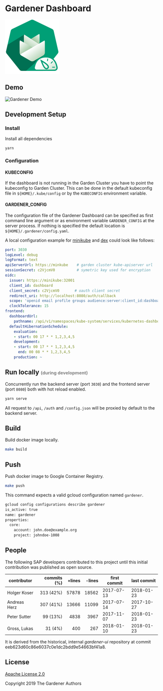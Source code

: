 # Gardener Dashboard

![](https://github.com/gardener/dashboard/blob/master/logo/logo_gardener_dashboard.png)

## Demo

<img src="https://user-images.githubusercontent.com/5526658/35324536-4447618c-00f1-11e8-8cb7-70b0ad193593.gif" alt="Gardener Demo" width="600"/>

## Development Setup

### Install

Install all dependencies

```sh
yarn
```

### Configuration

#### KUBECONFIG
If the dashboard is not running in the Garden Cluster you have to point the kubeconfig to Garden Cluster. This can be done in the default kubeconfig file in `${HOME}/.kube/config` or by the `KUBECONFIG` environment variable.

#### GARDENER_CONFIG
The configuration file of the Gardener Dashboard can be specified as first command line argument or as environment variable `GARDENER_CONFIG` at the server process. If nothing is specified the default location is `${HOME}/.gardener/config.yaml`.

A local configuration example for [minikube](https://github.com/kubernetes/minikube) and [dex](https://github.com/coreos/dex) could look like follows:

```yaml
port: 3030
logLevel: debug
logFormat: text
apiServerUrl: https://minkube    # garden cluster kube-apiserver url
sessionSecret: c2VjcmV0          # symetric key used for encryption
oidc:
  issuer: https://minikube:32001
  client_id: dashboard
  client_secret: c2VjcmV0       # oauth client secret
  redirect_uri: http://localhost:8080/auth/callback
  scope: 'openid email profile groups audience:server:client_id:dashboard audience:server:client_id:kube-kubectl'
  clockTolerance: 15
frontend:
  dashboardUrl:
    pathname: /api/v1/namespaces/kube-system/services/kubernetes-dashboard/proxy/
  defaultHibernationSchedule:
    evaluation:
    - start: 00 17 * * 1,2,3,4,5
    development:
    - start: 00 17 * * 1,2,3,4,5
      end: 00 08 * * 1,2,3,4,5
    production: ~
```

## Run locally <small style="color: grey; font-size: 0.7em">(during development)</small>

Concurrently run the backend server (port `3030`) and the frontend server (port `8080`) both with hot reload enabled.

```sh
yarn serve
```

All request to `/api`, `/auth` and `/config.json` will be proxied by default to the backend server.

## Build

Build docker image locally.

```sh
make build
```

## Push

Push docker image to Google Container Registry.

```sh
make push
```

This command expects a valid gcloud configuration named `gardener`.

```sh
gcloud config configurations describe gardener
is_active: true
name: gardener
properties:
  core:
    account: john.doe@example.org
    project: johndoe-1008
```

## People

The following SAP developers contributed to this project until this
initial contribution was published as open source.

| contributor  | commits (%) | +lines | -lines | first commit | last commit |
| ------------ | -----------:| ------:| ------:| ------------ | ----------- |
| Holger Koser |   313 (42%) |  57878 |  18562 |  2017-07-13  |  2018-01-23 |
| Andreas Herz |   307 (41%) |  13666 |  11099 |  2017-07-14  |  2017-10-27 |
| Peter Sutter |    99 (13%) |   4838 |   3967 |  2017-11-07  |  2018-01-23 |
| Gross, Lukas |    31  (4%) |    400 |    267 |  2018-01-10  |  2018-01-23 |


It is derived from the historical, internal *gardener-ui* repository
at commit eeb623d60c86e6037c0e1dc2bdd9e54663bf41a8.

## License
[Apache License 2.0](LICENSE.md)

Copyright 2019 The Gardener Authors


